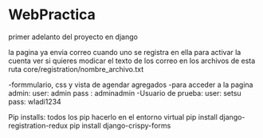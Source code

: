 # WebPractica
primer adelanto del proyecto en django 

la pagina ya envia correo cuando uno se registra en ella para activar la cuenta 
ver si quieres modicar el texto de los correo en los archivos de esta ruta
core/registration/nombre_archivo.txt

-formmulario, css y vista de agendar agregados 
-para acceder a la pagina admin: 
   user: admin pass : adminadmin
-Usuario de prueba:
   user: setsu pass: wladi1234
   
Pip installs:
todos los pip hacerlo en el entorno virtual 
   pip install django-registration-redux
   pip install django-crispy-forms

